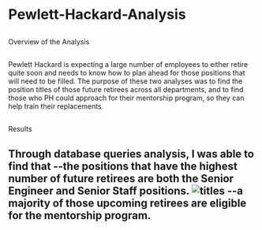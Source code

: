 # Pewlett-Hackard-Analysis
##
Overview of the Analysis
##
Pewlett Hackard is expecting a large number of employees to either retire quite soon and needs to know how to plan ahead for those positions that will need to be filled. The purpose of these two analyses was to find the position titles of those future retirees across all departments, and to find those who PH could approach for their mentorship program, so they can help train their replacements.
##
Results
##
Through database queries analysis, I was able to find that
--the positions that have the highest number of future retirees are both the Senior Engineer and Senior Staff positions.
![titles](https://user-images.githubusercontent.com/106573185/178889223-41e4e618-6ba8-4c2b-a62b-dddec7a855cf.png)
--a majority of those upcoming retirees are eligible for the mentorship program.
--
